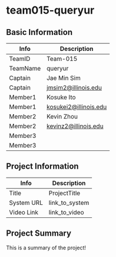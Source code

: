 # team015-queryur

## Basic Information

|   Info      |        Description     |
| ----------- | ---------------------- |
| TeamID      |        Team-015        |
| TeamName    |         queryur        |
| Captain     |       Jae Min Sim      |
| Captain     |   jmsim2@illinois.edu  |
| Member1     |        Kosuke Ito      |
| Member1     |  kosukei2@illinois.edu |
| Member2     |       Kevin Zhou       |
| Member2     |  kevinz2@illinois.edu  |
| Member3     |                        |
| Member3     |                        |

## Project Information

|   Info      |        Description     |
| ----------- | ---------------------- |
|  Title      |       ProjectTitle     |
| System URL  |      link_to_system    |
| Video Link  |      link_to_video     |

## Project Summary

This is a summary of the project!
